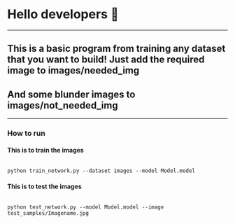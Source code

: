 # Hello developers :clap:

---

## This is a basic program from training any dataset that you want to build! Just add the required image to **images/needed_img**
## And some blunder images to **images/not_needed_img**

---
### How to run

#### This is to train the images
```terminal

python train_network.py --dataset images --model Model.model

```

#### This is to test the images
```terminal

python test_network.py --model Model.model --image test_samples/Imagename.jpg

```
